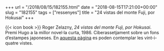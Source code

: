 +++
url = "/2018/08/15/182155.html"
date = "2018-08-15T17:21:00+00:00"
slug = "182155"
tags = ["ressenyes"]
title = "24 vistas del monte Fuji, por Hokusai"
+++

{{< icon book >}} Roger Zelazny, *24 vistas del monte Fuji, por Hokusai*. Premi Hugo a la millor novel·la curta, 1986. Ciberassetjament sobre un fons d’estampes japoneses. En [aquesta pàgina](http://www.stmoroky.com/reviews/gallery/hokusai/24views.htm) es poden contemplar les vint-i-quatre vistes.

